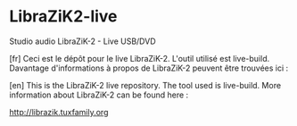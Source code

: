 # LibraZiK2-live
Studio audio LibraZiK-2 - Live USB/DVD

[fr] 
Ceci est le dépôt pour le live LibraZiK-2. L'outil utilisé est live-build.
Davantage d'informations à propos de LibraZiK-2 peuvent être trouvées ici :

[en]
This is the LibraZiK-2 live repository. The tool used is live-build.
More information about LibraZiK-2 can be found here :

http://librazik.tuxfamily.org
